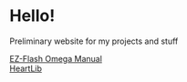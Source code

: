 <html>
<body>
<h1>Hello!</h1>
<p>Preliminary website for my projects and stuff</p>
<a href="omegamanual.html">EZ-Flash Omega Manual</a><br />
<a href="heartlib.md">HeartLib</a>
</body>
</html>